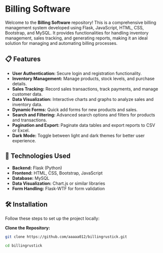 # Billing Software

Welcome to the **Billing Software** repository! This is a comprehensive billing management system developed using Flask, JavaScript, HTML, CSS, Bootstrap, and MySQL. It provides functionalities for handling inventory management, sales tracking, and generating reports, making it an ideal solution for managing and automating billing processes.

## 📋 Features

- **User Authentication:** Secure login and registration functionality.
- **Inventory Management:** Manage products, stock levels, and purchase details.
- **Sales Tracking:** Record sales transactions, track payments, and manage customer data.
- **Data Visualization:** Interactive charts and graphs to analyze sales and inventory data.
- **Dynamic Forms:** Quick add forms for new products and sales.
- **Search and Filtering:** Advanced search options and filters for products and transactions.
- **Pagination and Export:** Paginate data tables and export reports to CSV or Excel.
- **Dark Mode:** Toggle between light and dark themes for better user experience.

## 🚀 Technologies Used

- **Backend:** Flask (Python)
- **Frontend:** HTML, CSS, Bootstrap, JavaScript
- **Database:** MySQL
- **Data Visualization:** Chart.js or similar libraries
- **Form Handling:** Flask-WTF for form validation

## 🛠️ Installation

Follow these steps to set up the project locally:

 **Clone the Repository:**
   ```bash
 git clone https://github.com/aaaaa012/billingrustick.git

   cd billingrustick
